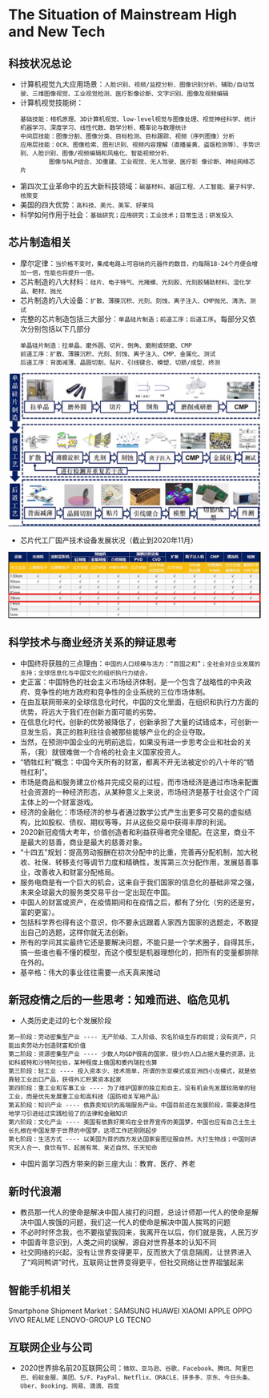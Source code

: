 # The Situation of Mainstream High and New Tech

## 科技状况总论

* 计算机视觉九大应用场景：`人脸识别、视频/监控分析、图像识别分析、辅助/自动驾驶、三维图像视觉、工业视觉检测、医疗影像诊断、文字识别、图像及视频编辑`
* 计算机视觉技能树：
  ```
  基础技能：相机原理、3D计算机视觉、low-level视觉与图像处理、视觉神经科学、统计机器学习、深度学习、线性代数、数学分析、概率论与数理统计
  中间层技能：图像分割、图像分类、目标检测、目标跟踪、视频（序列图像）分析
  应用层技能：OCR、图像检索、图形识别、视频内容理解（直播鉴黄、盗版检测等）、手势识别、人脸识别、图像/视频编辑和风格化、智能视频分析、
          图像与NLP结合、3D重建、工业视觉、无人驾驶、医疗影 像诊断、神经网络芯片
  ```
* 第四次工业革命中的五大新科技领域：`碳基材料、基因工程、人工智能、量子科学、核聚变`
* 美国的四大优势：`高科技、美元、美军、好莱坞`
* 科学如何作用于社会：`基础研究；应用研究；工业技术；日常生活；研发投入`

## 芯片制造相关

* 摩尔定律：`当价格不变时，集成电路上可容纳的元器件的数目，约每隔18-24个月便会增加一倍，性能也将提升一倍。`
* 芯片制造的八大材料：`硅片、电子特气、光掩模、光刻胶、光刻胶辅助材料、湿化学品、靶材、抛光`
* 芯片制造的八大设备：`扩散、薄膜沉积、光刻、刻蚀、离子注入、CMP抛光、清洗、测试`
* 完整的芯片制造包括三大部分：`单晶硅片制造；前道工序；后道工序`。每部分又依次分别包括以下几部分
  ```
  单晶硅片制造：拉单晶、磨外圆、切片、倒角、磨削或研磨、CMP
  前道工序：扩散、薄膜沉积、光刻、刻蚀、离子注入、CMP、金属化、测试
  后道工序：背面减薄、晶圆切割、贴片、引线键合、模塑、切筋/成型、终测
  ```
![img1](./materials/process_of_nano_chip_manufacturing.jpg)
* 芯片代工厂国产技术设备发展状况（截止到2020年11月）

![img2](./materials/chip_foundry_technology_China_202011.jpg)


## 科学技术与商业经济关系的辩证思考

* 中国终将获胜的三点理由：`中国的人口规模与活力：“百国之和”；全社会对企业发展的支持；全球信息化与中国文化的组织执行力结合。`
* 史正富：中国特色的社会主义市场经济体制，是一个包含了战略性的中央政府、竞争性的地方政府和竞争性的企业系统的三位市场体制。
* 在由互联网带来的全球信息化时代，中国的文化里面，在组织和执行力方面的优势，将远大于我们在创新方面可能的劣势。
* 在信息化时代，创新的优势被降低了，创新承担了大量的试错成本，可创新一旦发生后，真正的胜利往往会被那些能够产业化的企业夺取。
* 当然，在预测中国企业的光明前途后，如果没有进一步思考企业和社会的关系，（我）就很难做一个合格的社会主义国家投资人。
* “牺牲红利”概念：中国今天所有的财富，都离不开无法被定价的八十年的“牺牲红利”。
* 市场是商品和服务建立价格并完成交易的过程，而市场经济是通过市场来配置社会资源的一种经济形态，从某种意义上来说，市场经济是基于社会这个广阔主体上的一个财富游戏。
* 经济的金融化：市场经济的参与者通过数学公式产生出更多可交易的虚拟结构，比如股权、债权、期权等等，并从这些交易中获得丰厚的利润。
* 2020新冠疫情大考年，价值创造者和利益获得者完全错配。在这里，商业不是最大的慈善，商业是最大的慈善对象。
* “十四五”规划：提高劳动报酬在初次分配中的比重，完善再分配机制，加大税收、社保、转移支付等调节力度和精确性，发挥第三次分配作用，发展慈善事业，改善收入和财富分配格局。
* 服务电商是有一个巨大的机会，这来自于我们国家的信息化的基础非常之强，未来全球最大的服务类交易平台一定出现在中国。
* 中国人的财富或资产，在疫情期间和在疫情之后，都有了分化（穷的还是穷，富的更富）。
* 包括科学界也得有这个意识，你不要永远跟着人家西方国家的选题走，不敢提出自己的选题，这样你就无法创新。
* 所有的学问其实最终它还是要解决问题，不能只是一个学术圈子，自得其乐，搞一些谁也看不懂的模型，而这个模型是机器理想化的，把所有的变量都排除在外的。
* 基辛格：伟大的事业往往需要一点天真来推动


## 新冠疫情之后的一些思考：知难而进、临危见机

* 人类历史走过的七个发展阶段
```
第一阶段：劳动密集型产业 ---- 无产阶级、工人阶级、农名阶级生存的前提；没有资产，只能出卖劳动力创造财富和价值
第二阶段：资源密集型产业 ---- 少数人均GDP很高的国家，很少的人口占据大量的资源，比如科威特和沙特阿拉伯，某种程度上俄国和委内瑞拉也算
第三阶段：轻工业 ---- 投入资本少、技术简单，所谓的东亚模式或亚洲四小龙模式，就是依靠轻工业出口产品，获得外汇积累资本起家
第四阶段：重工业和军事工业 ---- 为了维护国家的独立和自主，没有机会先发展较简单的轻工业，而是优先发展重工业和高科技（国防相关军用产品）
第五阶段：知识产业 ---- 依靠卖知识的高端服务产业。中国目前还在发展阶段，需要选择性地学习引进经过实践检验了的法律和金融知识
第六阶段：文化产业 ---- 美国有依靠好莱坞在全世界宣传的美国梦，中国也应有自己土生土长扎根在中国发芽于世界的中国梦，这项工作还刚刚起步
第七阶段：生活方式 ---- 以美国为首的西方发达国家妄图征服自然，大打生物战；中国则讲究天人合一、食饮有节、起居有常、亲近自然、乐天知命
```
* 中国片面学习西方带来的新三座大山：教育、医疗、养老

## 新时代浪潮

* 教员那一代人的使命是解决中国人挨打的问题，总设计师那一代人的使命是解决中国人挨饿的问题，我们这一代人的使命是解决中国人挨骂的问题
* 不必时时怀念我，也不要指望我回来，我离开在以后，你们就是我，人民万岁
* 中国青年意识到，人类之间的误解，源自对世界基本的认知不同
* 社交网络的兴起，没有让世界变得更平，反而放大了信息隔阂，让世界进入了“鸡同鸭讲”时代，互联网让世界变得更平，但社交网络让世界褶皱起来

## 智能手机相关

Smartphone Shipment Market：SAMSUNG HUAWEI  XIAOMI  APPLE OPPO  VIVO  REALME  LENOVO-GROUP  LG  TECNO


## 互联网企业与公司

* 2020世界排名前20互联网公司：`微软、亚马逊、谷歌、Facebook、腾讯、阿里巴巴、蚂蚁金服、美团、S/F、PayPal、Netflix、ORACLE、拼多多、京东、今日头条、Uber、Booking、网易、滴滴、百度`
